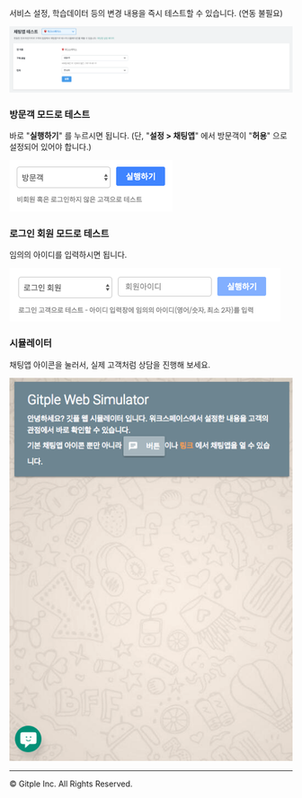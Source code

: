 서비스 설정, 학습데이터 등의 변경 내용을 즉시 테스트할 수 있습니다. (연동 불필요)

![Workspace InappTest](assets/images/ws-inapp-test/wsInappTest.png)

### 방문객 모드로 테스트 
바로 "**실행하기**" 를 누르시면 됩니다. (단, "**설정 > 채팅앱**" 에서 방문객이 "**허용**" 으로 설정되어 있어야 합니다.)

![Workspace InappTest Visitor](assets/images/ws-inapp-test/wsInappTestVisitor.png)

### 로그인 회원 모드로 테스트
임의의 아이디를 입력하시면 됩니다.

![Workspace InappTest Membrer](assets/images/ws-inapp-test/wsInappTestMember.png)

### 시뮬레이터
채팅앱 아이콘을 눌러서, 실제 고객처럼 상담을 진행해 보세요.

![Workspace InappTest Simulator](assets/images/ws-inapp-test/wsInappTestSimulator.png)

---

© Gitple Inc. All Rights Reserved.
